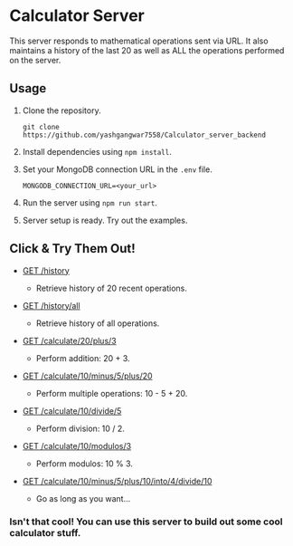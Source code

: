 # Calculator Server

This server responds to mathematical operations sent via URL. It also maintains a history of the last 20 as well as ALL the operations performed on the server.

## Usage

1. Clone the repository.
   
   ```
   git clone https://github.com/yashgangwar7558/Calculator_server_backend
   ```
2. Install dependencies using `npm install`.
3. Set your MongoDB connection URL in the `.env` file.
   
   ```
   MONGODB_CONNECTION_URL=<your_url>
   ```   
4. Run the server using `npm run start`.
5. Server setup is ready. Try out the examples.

## Click & Try Them Out!

- [GET /history](http://localhost:8000/history)
  - Retrieve history of 20 recent operations.
  
- [GET /history/all](http://localhost:8000/history/all)
  - Retrieve history of all operations.

- [GET /calculate/20/plus/3](http://localhost:8000/calculate/20/plus/3)
  - Perform addition: 20 + 3.

- [GET /calculate/10/minus/5/plus/20](http://localhost:8000/calculate/10/minus/5/plus/20)
  - Perform multiple operations: 10 - 5 + 20.

- [GET /calculate/10/divide/5](http://localhost:8000/calculate/10/divide/5)
  - Perform division: 10 / 2.

- [GET /calculate/10/modulos/3](http://localhost:8000/calculate/10/modulos/3)
  - Perform modulos: 10 % 3.

- [GET /calculate/10/minus/5/plus/10/into/4/divide/10](http://localhost:8000/calculate/10/minus/5/plus/10/into/4/divide/10)
  - Go as long as you want...


### Isn't that cool! You can use this server to build out some cool calculator stuff.